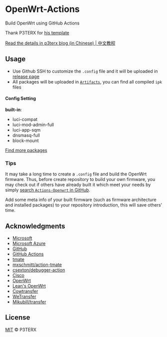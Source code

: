 # OpenWrt-Actions

Build OpenWrt using GitHub Actions

Thank P3TERX for [his template](https://github.com/P3TERX/Actions-OpenWrt)

[Read the details in p3terx blog (in Chinese) | 中文教程](https://p3terx.com/archives/build-openwrt-with-github-actions.html)

## Usage

- Use Github SSH to customize the `.config` file and it will be uploaded in [release page](https://github.com/Suwmlee/openwrt-actions/releases)
- All packages will be uploaded in [`Artifacts`](https://github.com/Suwmlee/openwrt-actions/actions), you can find all compiled `ipk` files

#### Config Setting

__built-in__:
- luci-compat
- luci-mod-admin-full
- luci-app-sqm
- dnsmasq-full
- block-mount

[Find more packages](https://github.com/Suwmlee/openwrt-packages)

### Tips

It may take a long time to create a `.config` file and build the OpenWrt firmware. Thus, before create repository to build your own firmware, you may check out if others have already built it which meet your needs by simply [search `Actions-Openwrt` in GitHub](https://github.com/search?q=Actions-openwrt).

Add some meta info of your built firmware (such as firmware architecture and installed packages) to your repository introduction, this will save others' time.

## Acknowledgments

- [Microsoft](https://www.microsoft.com)
- [Microsoft Azure](https://azure.microsoft.com)
- [GitHub](https://github.com)
- [GitHub Actions](https://github.com/features/actions)
- [tmate](https://github.com/tmate-io/tmate)
- [mxschmitt/action-tmate](https://github.com/mxschmitt/action-tmate)
- [csexton/debugger-action](https://github.com/csexton/debugger-action)
- [Cisco](https://www.cisco.com/)
- [OpenWrt](https://github.com/openwrt/openwrt)
- [Lean's OpenWrt](https://github.com/coolsnowwolf/lede)
- [Cowtransfer](https://cowtransfer.com)
- [WeTransfer](https://wetransfer.com/)
- [Mikubill/transfer](https://github.com/Mikubill/transfer)

## License

[MIT](https://github.com/P3TERX/Actions-OpenWrt/blob/main/LICENSE) © P3TERX

